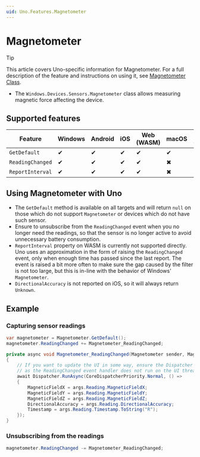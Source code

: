 ```yaml
---
uid: Uno.Features.Magnetometer
---
```


# Magnetometer

> [!TIP]
> This article covers Uno-specific information for Magnetometer. For a full description of the feature and instructions on using it, see [Magnetometer Class](https://learn.microsoft.com/uwp/api/windows.devices.sensors.magnetometer).

* The `Windows.Devices.Sensors.Magnetometer` class allows measuring magnetic force affecting the device.

## Supported features

| Feature        |  Windows  | Android |  iOS  |  Web (WASM)  | macOS | Linux (Skia)  | Win 7 (Skia) |
|---------------|-------|-------|-------|-------|-------|-------|-|
| `GetDefault`         | ✔ | ✔ | ✔ | ✔ | ✔ | ✔ | ✔ |
| `ReadingChanged` | ✔ | ✔ | ✔ | ✔ | ✖ | ✖| ✖ |
| `ReportInterval`     | ✔ | ✔ | ✔ | ✔ | ✖ | ✖ | ✖ |

## Using Magnetometer with Uno

* The `GetDefault` method is available on all targets and will return `null` on those which do not support `Magnetometer` or devices which do not have such sensor.
* Ensure to unsubscribe from the `ReadingChanged` event when you no longer need the readings, so that the sensor is no longer active to avoid unnecessary battery consumption.
* `ReportInterval` property on WASM is currently not supported directly. Uno uses an approximation in the form of raising the `ReadingChanged` event, only when enough time has passed since the last report. The event is raised a bit more often to make sure the gap caused by the filter is not too large, but this is in-line with the behavior of Windows' `Magnetometer`.
* `DirectionalAccuracy` is not reported on iOS, so it will always return `Unknown`.

## Example

### Capturing sensor readings

```csharp
var magnetometer = Magnetometer.GetDefault();
magnetometer.ReadingChanged += Magnetometer_ReadingChanged;

private async void Magnetometer_ReadingChanged(Magnetometer sender, MagnetometerReadingChangedEventArgs args)
{
    // If you want to update the UI in some way, ensure the Dispatcher is used,
    // as the ReadingChanged event handler does not run on the UI thread.
    await Dispatcher.RunAsync(CoreDispatcherPriority.Normal, () =>
    {
        MagneticFieldX = args.Reading.MagneticFieldX;
        MagneticFieldY = args.Reading.MagneticFieldY;
        MagneticFieldZ = args.Reading.MagneticFieldZ;
        DirectionalAccuracy = args.Reading.DirectionalAccuracy;
        Timestamp = args.Reading.Timestamp.ToString("R");
    });
}
```

### Unsubscribing from the readings

```csharp
magnetometer.ReadingChanged -= Magnetometer_ReadingChanged;
```

